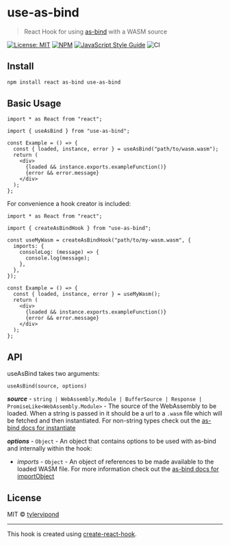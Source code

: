 # use-as-bind

> React Hook for using [as-bind](https://github.com/torch2424/as-bind) with a WASM source

[![License: MIT](https://img.shields.io/badge/License-MIT-yellow.svg)](https://opensource.org/licenses/MIT)
[![NPM](https://img.shields.io/npm/v/use-as-bind.svg)](https://www.npmjs.com/package/use-as-bind)
[![JavaScript Style Guide](https://img.shields.io/badge/code_style-standard-brightgreen.svg)](https://standardjs.com)
![CI](https://github.com/tylervipond/use-as-bind/workflows/CI/badge.svg)

## Install

```bash
npm install react as-bind use-as-bind
```

## Basic Usage

```tsx
import * as React from "react";

import { useAsBind } from "use-as-bind";

const Example = () => {
  const { loaded, instance, error } = useAsBind("path/to/wasm.wasm");
  return (
    <div>
      {loaded && instance.exports.exampleFunction()}
      {error && error.message}
    </div>
  );
};
```

For convenience a hook creator is included:

```tsx
import * as React from "react";

import { createAsBindHook } from "use-as-bind";

const useMyWasm = createAsBindHook("path/to/my-wasm.wasm", {
  imports: {
    consoleLog: (message) => {
      console.log(message);
    },
  },
});

const Example = () => {
  const { loaded, instance, error } = useMyWasm();
  return (
    <div>
      {loaded && instance.exports.exampleFunction()}
      {error && error.message}
    </div>
  );
};
```

## API

useAsBind takes two arguments:

`useAsBind(source, options)`

**_source_** - `string | WebAssembly.Module | BufferSource | Response | PromiseLike<WebAssembly.Module>` -
The source of the WebAssembly to be loaded. When a string is passed in it should be a url to a `.wasm` file which will be fetched and then instantiated. For non-string types check out the [as-bind docs for instantiate](https://github.com/torch2424/as-bind#instantiate)

**_options_** - `Object` - An object that contains options to be used with as-bind and internally within the hook:

- _imports_ - `Object` - An object of references to be made available to the loaded WASM file. For more information check out the [as-bind docs for importObject](https://github.com/torch2424/as-bind#importobject)

## License

MIT © [tylervipond](https://github.com/tylervipond)

---

This hook is created using [create-react-hook](https://github.com/hermanya/create-react-hook).
